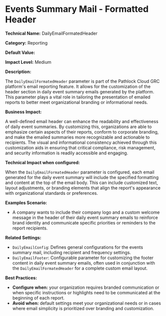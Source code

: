# Events Summary Mail - Formatted Header

**Technical Name:** DailyEmailFormatedHeader

**Category:** Reporting

**Default Value:**

**Impact Level:** Medium

**Description:**

The `DailyEmailFormatedHeader` parameter is part of the Pathlock Cloud GRC platform's email reporting feature. It allows for the customization of the header section in daily event summary emails generated by the platform. This parameter plays a vital role in tailoring the presentation of emailed reports to better meet organizational branding or informational needs.

**Business Impact:**

A well-defined email header can enhance the readability and effectiveness of daily event summaries. By customizing this, organizations are able to emphasize certain aspects of their reports, conform to corporate branding, and make the emailed summaries more recognizable and actionable to recipients. The visual and informational consistency achieved through this customization aids in ensuring that critical compliance, risk management, and security information is readily accessible and engaging.

**Technical Impact when configured:**

When the `DailyEmailFormatedHeader` parameter is configured, each email generated for the daily event summary will include the specified formatting and content at the top of the email body. This can include customized text, layout adjustments, or branding elements that align the report's appearance with organizational standards or preferences.

**Examples Scenario:**

- A company wants to include their company logo and a custom welcome message in the header of their daily event summary emails to reinforce brand identity and communicate specific priorities or reminders to the report recipients.

**Related Settings:**

- `DailyEmailConfig`: Defines general configurations for the events summary mail, including recipient and frequency settings.
- `DailyEmailFooter`: Configurable parameter for customizing the footer content in daily event summary emails, often used in conjunction with the `DailyEmailFormatedHeader` for a complete custom email layout.

**Best Practices:** 

- **Configure when:** your organization requires branded communication or when specific instructions or highlights need to be communicated at the beginning of each report.
- **Avoid when:** default settings meet your organizational needs or in cases where email simplicity is prioritized over branding and customization.